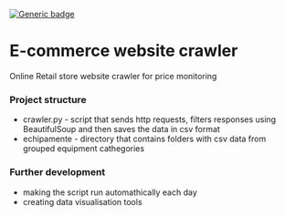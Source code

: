 [![Generic badge](https://img.shields.io/badge/python_version-3.7-blue.svg)](https://shields.io/)

# E-commerce website crawler

Online Retail store website crawler for price monitoring

### Project structure

 - crawler.py - script that sends http requests, filters responses using BeautifulSoup and then saves the data in csv format
 - echipamente - directory that contains folders with csv data from grouped equipment cathegories
 
### Further development
 
 - making the script run automathically each day
 - creating data visualisation tools

